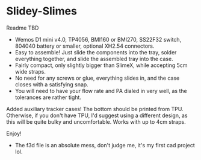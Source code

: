 # Slidey-Slimes
Readme TBD  
  
- Wemos D1 mini v4.0, TP4056, BMI160 or BMI270, SS22F32 switch, 804040 battery or smaller, optional XH2.54 connectors.  
- Easy to assemble! Just slide the components into the tray, solder everything together, and slide the assembled tray into the case.  
- Fairly compact, only slightly bigger than SlimeX, while accepting 5cm wide straps.  
- No need for any screws or glue, everything slides in, and the case closes with a satisfying snap.  
- You will need to have your flow rate and PA dialed in very well, as the tolerances are rather tight.  
  
  
  
Added auxiliary tracker cases! The bottom should be printed from TPU. Otherwise, if you don't have TPU, I'd suggest using a different design, as this will be quite bulky and uncomfortable. Works with up to 4cm straps.

Enjoy!  
  
- The f3d file is an absolute mess, don't judge me, it's my first cad project lol.  